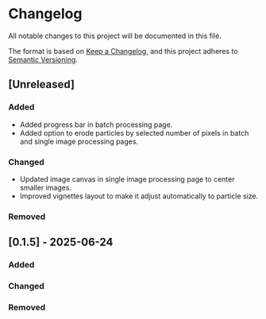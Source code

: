 # Changelog

All notable changes to this project will be documented in this file.


The format is based on [Keep a Changelog](https://keepachangelog.com/en/1.1.0/),
and this project adheres to [Semantic Versioning](https://semver.org/spec/v2.0.0.html).

## [Unreleased]

### Added
* Added progress bar in batch processing page.
* Added option to erode particles by selected number of pixels in batch and single image processing pages.

### Changed
* Updated image canvas in single image processing page to center smaller images.
* Improved vignettes layout to make it adjust automatically to particle size.

### Removed

## [0.1.5] - 2025-06-24

### Added
### Changed
### Removed